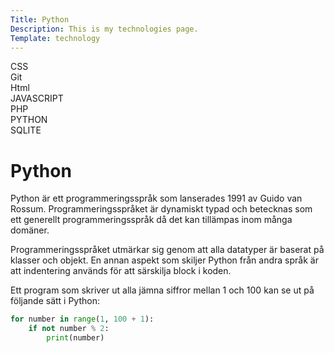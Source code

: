 ```yaml
---
Title: Python
Description: This is my technologies page.
Template: technology
---
```

<div class = "kurserna" >
    <div class = "kurserna_pa_sidan" onclick="location.href='%base_url%/Technology/css'">CSS</div>
    <div class = "kurserna_pa_sidan" onclick="location.href='%base_url%/Technology/git'">Git</div>
    <div class = "kurserna_pa_sidan" onclick="location.href='%base_url%/Technology/html'">Html</div>
    <div class = "kurserna_pa_sidan" onclick="location.href='%base_url%/Technology/javascript'">JAVASCRIPT</div>
    <div class = "kurserna_pa_sidan" onclick="location.href='%base_url%/Technology/php'">PHP</div>
    <div class = "kurserna_pa_sidan" onclick="location.href='%base_url%/Technology/python'">PYTHON</div>
    <div class = "kurserna_pa_sidan" onclick="location.href='%base_url%/Technology/sqlite'">SQLITE</div>
</div>
<div class = "sidan">
<h1>Python</h1

<p>Python är ett programmeringsspråk som lanserades 1991 av Guido van Rossum. Programmeringsspråket är dynamiskt typad och betecknas som ett generellt programmeringsspråk då det kan tillämpas inom många domäner.

Programmeringsspråket utmärkar sig genom att alla datatyper är baserat på klasser och objekt. En annan aspekt som skiljer Python från andra språk är att indentering används för att särskilja block i koden.

Ett program som skriver ut alla jämna siffror mellan 1 och 100 kan se ut på följande sätt i Python: </p>

```python
for number in range(1, 100 + 1):
    if not number % 2:
        print(number)
```
</div>